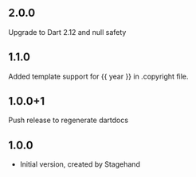 ## 2.0.0
Upgrade to Dart 2.12 and null safety

## 1.1.0
Added template support for {{ year }} in .copyright file.

## 1.0.0+1
Push release to regenerate dartdocs

## 1.0.0

- Initial version, created by Stagehand
